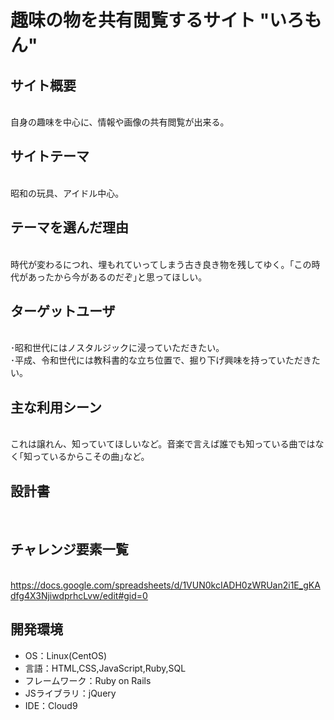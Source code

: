# 趣味の物を共有閲覧するサイト "いろもん"

## サイト概要
<br>自身の趣味を中心に、情報や画像の共有閲覧が出来る。

## サイトテーマ
<br>昭和の玩具、アイドル中心。

## テーマを選んだ理由
<br>時代が変わるにつれ、埋もれていってしまう古き良き物を残してゆく。｢この時代があったから今があるのだぞ｣と思ってほしい。

## ターゲットユーザ
<br>･昭和世代にはノスタルジックに浸っていただきたい。
<br>･平成、令和世代には教科書的な立ち位置で、掘り下げ興味を持っていただきたい。

## 主な利用シーン
<br>これは譲れん、知っていてほしいなど。音楽で言えば誰でも知っている曲ではなく｢知っているからこその曲｣など。

## 設計書
<br>

## チャレンジ要素一覧
<br>https://docs.google.com/spreadsheets/d/1VUN0kcIADH0zWRUan2i1E_gKAdfg4X3NjiwdprhcLvw/edit#gid=0

## 開発環境
- OS：Linux(CentOS)
- 言語：HTML,CSS,JavaScript,Ruby,SQL
- フレームワーク：Ruby on Rails
- JSライブラリ：jQuery
- IDE：Cloud9

